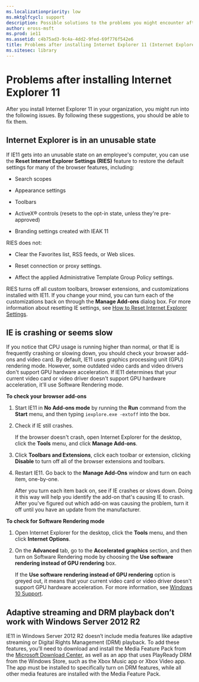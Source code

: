 ```yaml
---
ms.localizationpriority: low
ms.mktglfcycl: support
description: Possible solutions to the problems you might encounter after installing IE11, such as crashing or seeming slow, getting into an unusable state, or problems with adaptive streaming and DRM playback.
author: eross-msft
ms.prod: ie11
ms.assetid: c4b75ad3-9c4a-4dd2-9fed-69f776f542e6
title: Problems after installing Internet Explorer 11 (Internet Explorer 11 for IT Pros)
ms.sitesec: library
---
```



# Problems after installing Internet Explorer 11
After you install Internet Explorer 11 in your organization, you might run into the following issues. By following these suggestions, you should be able to fix them.

## Internet Explorer is in an unusable state
If IE11 gets into an unusable state on an employee's computer, you can use the **Reset Internet Explorer Settings (RIES)** feature to restore the default settings for many of the browser features, including:

-   Search scopes

-   Appearance settings

-   Toolbars

-   ActiveX® controls (resets to the opt-in state, unless they're pre-approved)

-   Branding settings created with IEAK 11

RIES does not:

-   Clear the Favorites list, RSS feeds, or Web slices.

-   Reset connection or proxy settings.

-   Affect the applied Administrative Template Group Policy settings.

RIES turns off all custom toolbars, browser extensions, and customizations installed with IE11. If you change your mind, you can turn each of the customizations back on through the **Manage Add-ons** dialog box. For more information about resetting IE settings, see [How to Reset Internet Explorer Settings](https://go.microsoft.com/fwlink/p/?LinkId=214528).

## IE is crashing or seems slow
If you notice that CPU usage is running higher than normal, or that IE is frequently crashing or slowing down, you should check your browser add-ons and video card. By default, IE11 uses graphics processing unit (GPU) rendering mode. However, some outdated video cards and video drivers don't support GPU hardware acceleration. If IE11 determines that your current video card or video driver doesn't support GPU hardware acceleration, it'll use Software Rendering mode.

 **To check your browser add-ons**

1.  Start IE11 in **No Add-ons mode** by running the **Run** command from the **Start** menu, and then typing `iexplore.exe -extoff` into the box.

2.  Check if IE still crashes.<p>
If the browser doesn't crash, open Internet Explorer for the desktop, click the **Tools** menu, and click **Manage Add-ons**.

3.  Click **Toolbars and Extensions**, click each toolbar or extension, clicking **Disable** to turn off all of the browser extensions and toolbars.

4.  Restart IE11. Go back to the **Manage Add-Ons** window and turn on each item, one-by-one.<p>
After you turn each item back on, see if IE crashes or slows down. Doing it this way will help you identify the add-on that's causing IE to crash. After you've figured out which add-on was causing the problem, turn it off until you have an update from the manufacturer.

 **To check for Software Rendering mode**

1.  Open Internet Explorer for the desktop, click the **Tools** menu, and then click **Internet Options**.

2.  On the **Advanced** tab, go to the **Accelerated graphics** section, and then turn on Software Rendering mode by choosing the **Use software rendering instead of GPU rendering** box.<p>
If the **Use software rendering instead of GPU rendering** option is greyed out, it means that your current video card or video driver doesn't support GPU hardware acceleration. For more information, see [Windows 10 Support](https://go.microsoft.com/fwlink/?LinkId=746588).

## Adaptive streaming and DRM playback don’t work with Windows Server 2012 R2
IE11 in Windows Server 2012 R2 doesn’t include media features like adaptive streaming or Digital Rights Management (DRM) playback. To add these features, you’ll need to download and install the Media Feature Pack from the [Microsoft Download Center](https://go.microsoft.com/fwlink/p/?LinkId=320789), as well as an app that uses PlayReady DRM from the Windows Store, such as the Xbox Music app or Xbox Video app. The app must be installed to specifically turn on DRM features, while all other media features are installed with the Media Feature Pack.

 

 



